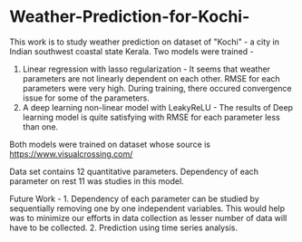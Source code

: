 # Weather-Prediction-for-Kochi-
This work is to study weather prediction on dataset of "Kochi" - a city in Indian southwest coastal state Kerala.
Two models were trained - 
1. Linear regression with lasso regularization - It seems that weather parameters are not linearly dependent on each other. RMSE for each parameters were very high. During training, there occured convergence issue for some of the parameters.
2. A deep learning non-linear model with LeakyReLU - The results of Deep learning model is quite satisfying with RMSE for each parameter less than one.

Both models were trained on dataset whose source is https://www.visualcrossing.com/ 

Data set contains 12 quantitative parameters. Dependency of each parameter on rest 11 was studies in this model.

Future Work - 1. Dependency of each parameter can be studied by sequentially removing one by one independent variables. This would help                    was to minimize our efforts in data collection as lesser number of data will have to be collected.
              2. Prediction using time series analysis.
